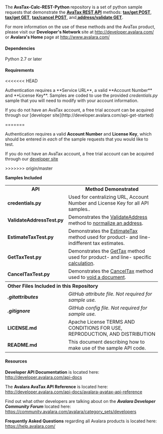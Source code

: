 <p>The<strong> AvaTax-Calc-REST-Python </strong>repository is a set of python sample requests that demonstrate the <a href="http://developer.avalara.com/api-docs/rest" target="_blank"><strong>AvaTax REST API</strong></a> methods:
  <a href="http://developer.avalara.com/api-docs/rest/tax/post/" target="_blank"><strong>tax/get POST</strong></a>, <a href="http://developer.avalara.com/api-docs/rest/tax/get" target="_blank"><strong>tax/get GET</strong></a>, <a href="http://developer.avalara.com/api-docs/rest/tax/cancel" target="_blank"><strong>tax/cancel POST</strong></a>, and<a href="http://developer.avalara.com/api-docs/rest/address-validation" target="_blank"><strong> address/validate GET</strong></a>.</p>
<p> For more information on the use of these methods and the AvaTax product, please visit our <strong>Developer's Network </strong>site at <a href="http://developer.avalara.com/" target="_blank">http://developer.avalara.com/</a> or <strong>Avalara's Home </strong>page at <a href="http://www.avalara.com/" target="_blank">http://www.avalara.com/</a></p>
<h4>Dependencies</h4>
<p> Python 2.7 or later </p>
<h4>Requirements</h4>
<<<<<<< HEAD
<p> Authentication requires a **Service URL**, a valid **Account Number** and **License Key**. Samples are coded to use the provided <em>credentials.py</em> sample that you will need to modify with your account information.</p>
<p>If you do not have an AvaTax account, a free trial account can be acquired through our [developer site](http://developer.avalara.com/api-get-started) </p>
=======
<p> Authentication requires a valid <strong>Account Number</strong> and <strong>License Key</strong>, which should be entered in <em>each </em>of the sample requests that you would like to test.</p>
<p>If you do not have an AvaTax account, a free trial account can be acquired through our <a href="http://developer.avalara.com/api-get-started">developer site</a> </p>
>>>>>>> origin/master
<p><strong>Samples Included</strong></p>
<table>
  <tr>
    <td><div align="center"><strong>API</strong></div></td>
    <td><div align="center"><strong>Method Demonstrated</strong></div></td>
  </tr>
  <tr>
    <td><strong>credentials.py</strong></td>
    <td>Used for centralizing URL, Account Number and License Key for all API samples.</a>.</td>
  </tr>
  <tr>
    <td><strong>ValidateAddressTest.py</strong></td>
    <td>Demonstrates the <a href="http://developer.avalara.com/api-docs/rest/address-validation">ValidateAddress</a> method to <a href="http://developer.avalara.com/api-docs/api-reference/address-validation">normalize an address</a>.</td>
  </tr>
  <tr>
    <td><strong>EstimateTaxTest.py</strong></td>
    <td>Demonstrates the <a href="http://developer.avalara.com/api-docs/rest/tax/get">EstimateTax</a> method used for product- and line- indifferent tax estimates.</td>
  </tr>
  <tr>
    <td><strong>GetTaxTest.py</strong></td>
    <td>Demonstrates the <a href="http://developer.avalara.com/api-docs/rest/tax/post">GetTax</a> method used for product- and line- specific <a href="http://developer.avalara.com/api-docs/api-reference/gettax">calculation</a>.</td>
  </tr>
  <tr>
    <td><strong>CancelTaxTest.py</strong></td>
    <td>Demonstrates the <a href="http://developer.avalara.com/api-docs/rest/tax/cancel">CancelTax</a> method used to <a href="http://developer.avalara.com/api-docs/api-reference/canceltax">void a document</a>.</td>
  </tr>
  <th colspan="2" align=left><strong>Other Files Included in this Repository</strong></th>
  <tr>
    <td><strong><em>.gitattributes</em></strong></td>
    <td><em>GitHub attribute file. Not required for sample use.</em></td>
  </tr>
  <tr>
    <td><strong><em>.gitignore</em></strong></td>
    <td><em>GitHub config file. Not required for sample use.</em></td>
  </tr>
  <tr>
    <td><strong>LICENSE.md</strong></td>
    <td>Apache License TERMS AND CONDITIONS FOR USE, REPRODUCTION, AND DISTRIBUTION</td>
  </tr>
  <tr>
    <td><strong>README.md</strong></td>
    <td>This document describing how to make use of the sample API code.</td>
  </tr>
</table>
<h4><strong>Resources</strong><br />
</h4>
<p><strong>Developer API Documentation</strong> is located here: <a href="http://developer.avalara.com/api-docs" target="_blank">http://developer.avalara.com/api-docs</a></p>
<p>The <strong>Avalara AvaTax API Reference</strong> is located here: <a href="http://developer.avalara.com/api-docs/avalara-avatax-api-reference" target="_blank">http://developer.avalara.com/api-docs/avalara-avatax-api-reference</a></p>
<p>Find out what other developers are talking about on the <strong><em>Avalara Developer Community Forum</em></strong> located here: <a href="https://community.avalara.com/avalara/category_sets/developers" target="_blank">https://community.avalara.com/avalara/category_sets/developers</a></p>
<p><strong>Frequently Asked Questions</strong> regarding all Avalara products is located here: <a href="https://help.avalara.com/" target="_blank">https://help.avalara.com/</a></p>
